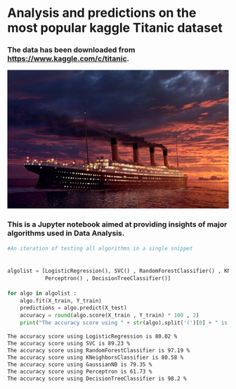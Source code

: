 

# Analysis and predictions on the most popular kaggle Titanic dataset

### The data has been downloaded from https://www.kaggle.com/c/titanic.

![alt text](titanic.jpeg)

### This is a Jupyter notebook aimed at providing insights of major algorithms used in Data Analysis.



```python
#An iteration of testing all algorithms in a single snippet


algolist = [LogisticRegression(), SVC() , RandomForestClassifier() , KNeighborsClassifier() , GaussianNB() , 
            Perceptron() , DecisionTreeClassifier()]

for algo in algolist :
    algo.fit(X_train, Y_train)
    predictions = algo.predict(X_test)
    accuracy = round(algo.score(X_train , Y_train) * 100 , 2)
    print("The accuracy score using " + str(algo).split('(')[0] + " is " + str(accuracy) + " %")
```

    The accuracy score using LogisticRegression is 80.02 %
    The accuracy score using SVC is 89.23 %
    The accuracy score using RandomForestClassifier is 97.19 %
    The accuracy score using KNeighborsClassifier is 80.58 %
    The accuracy score using GaussianNB is 79.35 %
    The accuracy score using Perceptron is 61.73 %
    The accuracy score using DecisionTreeClassifier is 98.2 %
